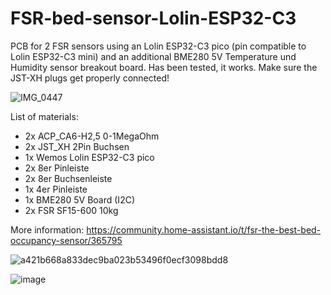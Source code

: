 # FSR-bed-sensor-Lolin-ESP32-C3
PCB for 2 FSR sensors using an Lolin ESP32-C3 pico (pin compatible to Lolin ESP32-C3 mini) and an additional BME280 5V Temperature und Humidity sensor breakout board. Has been tested, it works. Make sure the JST-XH plugs get properly connected!

![IMG_0447](https://user-images.githubusercontent.com/680408/221107106-00144642-14b8-48eb-9cb0-6d315c67ed4f.PNG)


List of materials:
* 2x ACP_CA6-H2,5 0-1MegaOhm
* 2x JST_XH 2Pin Buchsen
* 1x Wemos Lolin ESP32-C3 pico
* 2x 8er Pinleiste
* 2x 8er Buchsenleiste
* 1x 4er Pinleiste
* 1x BME280 5V Board (I2C)
* 2x FSR SF15-600 10kg

More information:
https://community.home-assistant.io/t/fsr-the-best-bed-occupancy-sensor/365795

![a421b668a833dec9ba023b53496f0ecf3098bdd8](https://user-images.githubusercontent.com/680408/221107430-2546456b-8db6-4fad-9abd-55f161b516e7.jpeg)

![image](https://user-images.githubusercontent.com/680408/221107157-21d8fa61-bfc1-44e4-af08-c1cf0943ead9.png)
